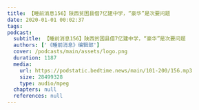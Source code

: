 ```yaml
---
title: 【睡前消息156】陕西贫困县借7亿建中学，“豪华”是次要问题
date: 2020-01-01 00:02:37
tags:
podcast:
  subtitle: 【睡前消息156】陕西贫困县借7亿建中学，“豪华”是次要问题
  authors: ['《睡前消息》编辑部']
  cover: /podcasts/main/assets/logo.png
  duration: 1187
  media:
    url: https://podstatic.bedtime.news/main/101-200/156.mp3
    size: 28499328
    type: audio/mpeg
  chapters: null
  references: null
---
```

